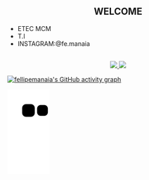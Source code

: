 <h2 align="center">WELCOME</h2>

-   ETEC MCM
-   T.I
-   INSTAGRAM:@fe.manaia

<br>

<div align="center">
  <a href="https://github.com/fellipemanaia">
  <img height="180em" src="https://github-readme-stats.vercel.app/api?username=fellipemanaia&show_icons=true&theme=dark&include_all_commits=true&count_private=true"/>
  <img height="180em" src="https://github-readme-stats.vercel.app/api/top-langs/?username=fellipemanaia&layout=compact&langs_count=7&theme=dark"/>
</div>

 ![fellipemanaia's GitHub activity graph](https://activity-graph.herokuapp.com/graph?username=fellipemanaia&hide_border=true&theme=github-light)
 
 ![Snake animation](https://github.com/fellipemanaia/fellipemanaia/blob/output/github-contribution-grid-snake.svg)
